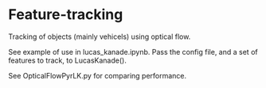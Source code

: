# Feature-tracking
Tracking of objects (mainly vehicels) using optical flow. 

See example of use in lucas_kanade.ipynb. 
Pass the config file, and a set of features to track, to LucasKanade().

See OpticalFlowPyrLK.py for comparing performance. 
